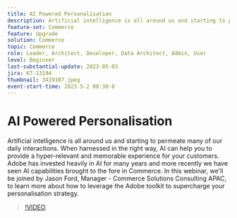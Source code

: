 ```yaml
---
title: AI Powered Personalisation
description: Artificial intelligence is all around us and starting to permeate many of our daily interactions. When harnessed in the right way, AI can help you to provide a hyper-relevant and memorable experience for your customers. Adobe has invested heavily in AI for many years and more recently we have seen AI capabilities brought to the fore in Commerce. In this webinar, we'll be joined by Jason Ford, Manager - Commerce Solutions Consulting APAC, to learn more about how to leverage the Adobe toolkit to supercharge your personalisation strategy.
feature-set: Commerce
feature: Upgrade
solution: Commerce
topic: Commerce
role: Leader, Architect, Developer, Data Architect, Admin, User
level: Beginner
last-substantial-update: 2023-05-03
jira: KT-13194
thumbnail: 3419107.jpeg
event-start-time: 2023-5-2 08:30-8
---
```


# AI Powered Personalisation

Artificial intelligence is all around us and starting to permeate many of our daily interactions. When harnessed in the right way, AI can help you to provide a hyper-relevant and memorable experience for your customers. Adobe has invested heavily in AI for many years and more recently we have seen AI capabilities brought to the fore in Commerce. In this webinar, we'll be joined by Jason Ford, Manager - Commerce Solutions Consulting APAC, to learn more about how to leverage the Adobe toolkit to supercharge your personalisation strategy.

>[!VIDEO](https://video.tv.adobe.com/v/3419107/?learn=on)

